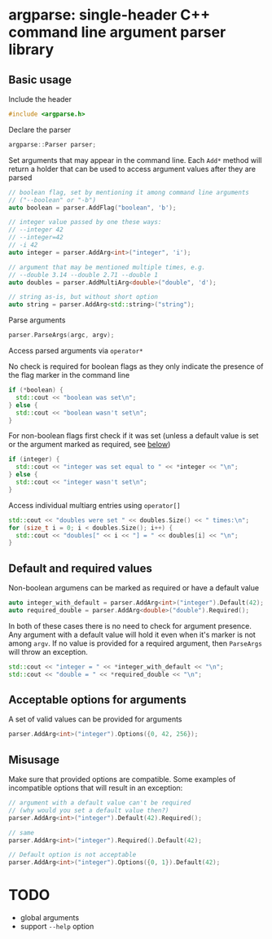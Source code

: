 # argparse: single-header C++ command line argument parser library
## Basic usage
Include the header
```cpp
#include <argparse.h>
```

Declare the parser
```cpp
argparse::Parser parser;
```

Set arguments that may appear in the command line. Each `Add*` method will return
a holder that can be used to access argument values after they are parsed
```cpp
// boolean flag, set by mentioning it among command line arguments
// ("--boolean" or "-b")
auto boolean = parser.AddFlag("boolean", 'b');

// integer value passed by one these ways:
// --integer 42
// --integer=42
// -i 42
auto integer = parser.AddArg<int>("integer", 'i');

// argument that may be mentioned multiple times, e.g.
// --double 3.14 --double 2.71 --double 1
auto doubles = parser.AddMultiArg<double>("double", 'd');

// string as-is, but without short option
auto string = parser.AddArg<std::string>("string");
```

Parse arguments
```cpp
parser.ParseArgs(argc, argv);
```

Access parsed arguments via `operator*`

No check is required for boolean flags as they only indicate the presence of
the flag marker in the command line
```cpp
if (*boolean) {
  std::cout << "boolean was set\n";
} else {
  std::cout << "boolean wasn't set\n";
}
```

For non-boolean flags first check if it was set (unless a default value is set
or the argument marked as required, see [below](#default-and-required-values))
```cpp
if (integer) {
  std::cout << "integer was set equal to " << *integer << "\n";
} else {
  std::cout << "integer wasn't set\n";
}
```

Access individual multiarg entries using `operator[]`
```cpp
std::cout << "doubles were set " << doubles.Size() << " times:\n";
for (size_t i = 0; i < doubles.Size(); i++) {
  std::cout << "doubles[" << i << "] = " << doubles[i] << "\n";
}
```

## Default and required values
Non-boolean argumens can be marked as required or have a default value
```cpp
auto integer_with_default = parser.AddArg<int>("integer").Default(42);
auto required_double = parser.AddArg<double>("double").Required();
```

In both of these cases there is no need to check for argument presence. Any
argument with a default value will hold it even when it's marker is not among
`argv`. If no value is provided for a required argument, then `ParseArgs` will
throw an exception.
```cpp
std::cout << "integer = " << *integer_with_default << "\n";
std::cout << "double = " << *required_double << "\n";
```

## Acceptable options for arguments
A set of valid values can be provided for arguments
```cpp
parser.AddArg<int>("integer").Options({0, 42, 256});
```

## Misusage
Make sure that provided options are compatible. Some examples of incompatible
options that will result in an exception:
```cpp
// argument with a default value can't be required
// (why would you set a default value then?)
parser.AddArg<int>("integer").Default(42).Required();

// same
parser.AddArg<int>("integer").Required().Default(42);

// Default option is not acceptable
parser.AddArg<int>("integer").Options({0, 1}).Default(42);
```

# TODO
* global arguments
* support `--help` option
